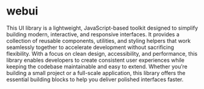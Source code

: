 # webui

This UI library is a lightweight, JavaScript-based toolkit designed to simplify building modern, interactive, and responsive interfaces. It provides a collection of reusable components, utilities, and styling helpers that work seamlessly together to accelerate development without sacrificing flexibility. With a focus on clean design, accessibility, and performance, this library enables developers to create consistent user experiences while keeping the codebase maintainable and easy to extend. Whether you’re building a small project or a full-scale application, this library offers the essential building blocks to help you deliver polished interfaces faster.

